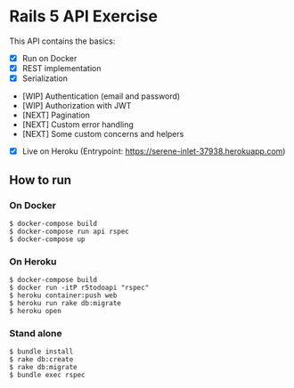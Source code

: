 # Rails 5 API Exercise

This API contains the basics:

- [X] Run on Docker
- [X] REST implementation
- [X] Serialization
- [WIP] Authentication (email and password)
- [WIP] Authorization with JWT
- [NEXT] Pagination
- [NEXT] Custom error handling
- [NEXT] Some custom concerns and helpers
- [X] Live on Heroku (Entrypoint: https://serene-inlet-37938.herokuapp.com)

## How to run

### On Docker
```
$ docker-compose build
$ docker-compose run api rspec
$ docker-compose up
```

### On Heroku
```
$ docker-compose build
$ docker run -itP r5todoapi "rspec"
$ heroku container:push web
$ heroku run rake db:migrate
$ heroku open
```

### Stand alone
```
$ bundle install
$ rake db:create
$ rake db:migrate
$ bundle exec rspec
```
